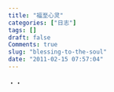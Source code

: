 ```yaml
---
title: "福至心灵"
categories: ["日志"]
tags: []
draft: false
Comments: true
slug: "blessing-to-the-soul"
date: "2011-02-15 07:57:04"
---
```


・・

